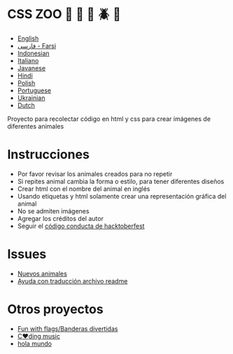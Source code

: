 # CSS ZOO :pig: :frog: :bee: :beetle: :lion:

- [English](https://github.com/xaca/css_zoo/blob/master/readme_english.md)
- [فارسی - Farsi](https://github.com/xaca/css_zoo/blob/master/README_Farsi.md)
- [Indonesian](https://github.com/xaca/css_zoo/blob/master/readme_indonesian.md)
- [Italiano](https://github.com/xaca/css_zoo/blob/master/readme_it.md)
- [Javanese](https://github.com/xaca/css_zoo/blob/master/readme_javanese.md)
- [Hindi](https://github.com/xaca/css_zoo/blob/master/readme_hindi.md)
- [Polish](https://github.com/xaca/css_zoo/blob/master/readme_pl.md)
- [Portuguese](https://github.com/xaca/css_zoo/blob/master/README_por.md)
- [Ukrainian](https://github.com/xaca/css_zoo/blob/master/readme_ukrainian.md)
- [Dutch](https://github.com/xaca/css_zoo/blob/master/README-Dutch.md)

Proyecto para recolectar código en html y css para crear imágenes de diferentes animales

# Instrucciones

- Por favor revisar los animales creados para no repetir
- Si repites animal cambia la forma o estilo, para tener diferentes diseños
- Crear html con el nombre del animal en inglés
- Usando etiquetas y html solamente crear una representación gráfica del animal
- No se admiten imágenes
- Agregar los créditos del autor
- Seguir el [código conducta de hacktoberfest](https://docs.google.com/document/d/1gFKOhyUqMZzrZcbq8A_TpO5x9J9HK6agv70awCH8pyI/edit)

# Issues

- [Nuevos animales](https://github.com/xaca/css_zoo/issues/2)
- [Ayuda con traducción archivo readme](https://github.com/xaca/css_zoo/issues/1)

# Otros proyectos

- [Fun with flags/Banderas divertidas](https://github.com/xaca/juego_banderas)
- [C:heart:ding music](https://github.com/xaca/coding-music)
- [hola mundo](https://github.com/xaca/holamundo.co)
